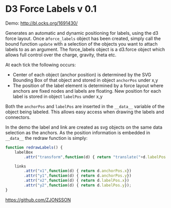 # D3 Force Labels v 0.1

Demo: <http://bl.ocks.org/1691430/>

Generates an automatic and dynamic positioning for labels, using the d3 force layout.   Once a```force_labels``` object has been created, simply call the bound function ```update``` with a selection of the objects you want to attach labels to as an argument.  The force_labels object is a d3.force object which allows full control over the charge, gravity, theta etc.   

At each tick the following occurs:

  - Center of each object (anchor position) is determined by the SVG Bounding Box of that object and stored in object ```anchorPos``` under x,y
  - The position of the label element is determined by a force layout where anchors are fixed nodes and labels are floating.  New position for each label is stored in object ```labelPos``` under x,y

Both the ```anchorPos``` and ```labelPos``` are inserted in the ```__data__``` variable of the object being labeled.  This allows easy access when drawing the labels and connectors.

In the demo the label and link are created as svg objects on the same data selection as the anchors.  As the position information is embedded in ```__data__``` the redraw function is simply:

```js
function redrawLabels() {
    labelBox
        .attr("transform",function(d) { return "translate("+d.labelPos.x+" "+d.labelPos.y+")"});

    links
        .attr("x1",function(d) { return d.anchorPos.x})
        .attr("y1",function(d) { return d.anchorPos.y})
        .attr("x2",function(d) { return d.labelPos.x})
        .attr("y2",function(d) { return d.labelPos.y});
}
```  

<https://github.com/ZJONSSON>